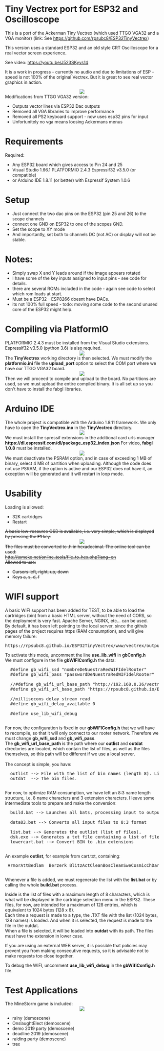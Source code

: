 # Tiny Vectrex port for ESP32 and Oscilloscope
This is a port of the Ackerman Tiny Vectrex (which used TTGO VGA32 and a VGA monitor)
(link: See https://github.com/rpsubc8/ESP32TinyVectrex)

This version uses a standard ESP32 and an old style CRT Oscilloscope for a real vector screen experience.

See video: https://youtu.be/J523SKyvs14

It is a work in progress - currently no audio and due to limitations of ESP - speed is not 100% of the original Vectrex.
But it is great to see real vector graphics in action.

<center><img src='https://raw.githubusercontent.com/rpsubc8/ESP32TinyVectrex/main/preview/previewVectrexLogo.gif'></center>
Modifications from TTGO VGA32 version:
<ul>
 <li>Outputs vector lines via ESP32 Dac outputs</li>
 <li>Removed all VGA libraries to improve performance</li>
 <li>Removed all PS2 keyboard support - now uses esp32 pins for input </li> 
 <li>Unfortunitely no vga means loosing Ackermans menus</li>
</ul>


<h1>Requirements</h1>
Required:
 <ul>
  <li>Any ESP32 board which gives access to Pin 24 and 25</li>
  <li>Visual Studio 1.66.1 PLATFORMIO 2.4.3 Espressif32 v3.5.0 (or compatible)</li>
  <li>or Arduino IDE 1.8.11 (or better) with Espressif System 1.0.6</li>
 </ul>


<h1>Setup</h1>
<ul>
<li>Just connect the two dac pins on the ESP32 (pin 25 and 26) to the scope channels </li>
<li>connect one GND on ESP32 to one of the scopes GND.</li>
<li>Set the scope to XY mode</li>
<li>And importantly, set both to channels DC (not AC) or display will not be stable. </li>
</ul>
 
<h1>Notes:</h1>
<ul>
<li>Simply swap X and Y leads around if the image appears rotated</li>
<li>I have some of the key inputs assigned to input pins - see code for details.</li>
<li>there are several ROMs included in the code - again see code to select which rom loads at start.</li>
<li>Must be a ESP32 - ESP8266 doesnt have DACs.</li>
<li>its not 100% full speed - todo: moving some code to the second unused core of the ESP32 might help.</li>
</ul>


<h1>Compiling via PlatformIO</h1>
PLATFORMIO 2.4.3 must be installed from the Visual Studio extensions. Espressif32 v3.5.0 (python 3.6) is also required.
<center><img src='https://raw.githubusercontent.com/rpsubc8/ESP32TinyVectrex/main/preview/previewPlatformIOinstall.gif'></center>
The <b>TinyVectrex</b> working directory is then selected.
We must modify the <b>platformio.ini</b> file the <b>upload_port</b> option to select the COM port where we have our TTGO VGA32 board.
<center><img src='https://raw.githubusercontent.com/rpsubc8/ESP32TinyVectrex/main/preview/previewPlatformIO.gif'></center>
Then we will proceed to compile and upload to the board. No partitions are used, so we must upload the entire compiled binary.
It is all set up so you don't have to install the fabgl libraries.


<h1>Arduino IDE</h1>
The whole project is compatible with the Arduino 1.8.11 framework.
We only have to open the <b>TinyVectrex.ino</b> in the <b>TinyVectrex</b> directory.
<center><img src='https://raw.githubusercontent.com/rpsubc8/ESP32TinyVectrex/main/preview/previewArduinoIDEpreferences.gif'></center>
We must install the spressif extensions in the additional card urls manager <b>https://dl.espressif.com/dl/package_esp32_index.json</b>
For video, <b>fabgl 1.0.8</b> must be installed.
<center><img src='https://raw.githubusercontent.com/rpsubc8/ESP32TinyVectrex/main/preview/previewFabglVersion.gif'></center>
We must deactivate the PSRAM option, and in case of exceeding 1 MB of binary, select 4 MB of partition when uploading. Although the code does not use PSRAM, if the option is active and our ESP32 does not have it, an exception will be generated and it will restart in loop mode.


<h1>Usability</h1>
Loading is allowed:
 <ul>
  <li>32K cartridges</li>  
  <li>Restart</li>
 </ul>
<del>A basic low-resource OSD is available, i.e. very simple, which is displayed by pressing the <b>F1</b> key.
 <center><img src='https://raw.githubusercontent.com/rpsubc8/ESP32TinyVectrex/main/preview/previewOSD.gif'></center>
 The files must be converted to .h in hexadecimal. The online tool can be used:<br>
 <a href='http://tomeko.net/online_tools/file_to_hex.php?lang=en'>http://tomeko.net/online_tools/file_to_hex.php?lang=en</a><br>
 Allowed to use:
 <ul>
 <li>Cursors left, right, up, down</li>
 <li>Keys a, s, d, f</li>
 </ul>
 </del>
 
<h1>WIFI support</h1>
A basic WIFI support has been added for TEST, to be able to load the cartridges (bin) from a basic HTML server, without the need of CORS, so the deployment is very fast. Apache Server, NGINX, etc... can be used.<br>
By default, it has been left pointing to the local server, since the github pages of the project requires https (RAM consumption), and will give memory failure:
<pre>
https://rpsubc8.github.io/ESP32TinyVectrex/www/vectrex/output
</pre>

To activate this mode, uncomment the line <b>use_lib_wifi</b> in <b>gbConfig.h</b><br>
 We must configure in the file <b>gbWIFIConfig.h</b> the data:
 <pre>
  #define gb_wifi_ssd "nombreDeNuestraRedWIFIdelRooter"
  #define gb_wifi_pass "passwordDeNuestraRedWIFIdelRooter"

  //#define gb_wifi_url_base_path "http://192.168.0.36/vectrex/output"
  #define gb_wifi_url_base_path "https://rpsubc8.github.io/ESP32TinyVectrex/www/vectrex/output"

  //millisecons delay stream read
  #define gb_wifi_delay_available 0

  #define use_lib_wifi_debug
 </pre>
 
 For now, the configuration is fixed in our <b>gbWIFIConfig.h</b> that we will have to recompile, so that it will only connect to our rooter network. Therefore we must change <b>gb_wifi_ssd</b> and <b>gb_wifi_pass</b>.<br>
 The <b>gb_wifi_url_base_path</b> is the path where our <b>outlist</b> and <b>outdat</b> directories are located, which contain the list of files, as well as the files themselves, so this path will be different if we use a local server.<br><br>
 The concept is simple, you have:
 <pre>
  outlist --> File with the list of bin names (length 8). Limit of 128 files
  outdat  --> The bin files.
 </pre>
 For now, to optimize RAM consumption, we have left an 8:3 name length structure, i.e. 8 name characters and 3 extension characters. I leave some intermediate tools to prepare and make the conversion:<br>
 <pre>
  build.bat --> Launches all bats, processing input to output
  
  data83.bat --> Converts all input files to 8:3 format
  
  list.bat --> Generates the outlist (list of files).
  dsk.exe --> Generates a txt file containing a list of files with name length 8.
  lowercart.bat --> Convert BIN to .bin extensions
 </pre>

 An example <b>outlist</b>, for example from cart.txt, containing:
 <pre>
 ArmorAttBedlam  Berzerk BlitzActCleanBosCleanSweCosmicChDarkToweDEADLINEdemo2019
 </pre>
 
 Whenever a file is added, we must regenerate the list with the <b>list.bat</b> or by calling the whole <b>build.bat</b> process.<br>
 
 Inside is the list of files with a maximum length of 8 characters, which is what will be displayed in the cartridge selection menu in the ESP32. These files, for now, are intended for a maximum of 128 entries, which is equivalent to 1024 bytes (128 x 8).<br>
 Each time a request is made to a type, the .TXT file with the list (1024 bytes, 128 names) is loaded. And when it is selected, the request is made to the file in the outdat.<br>
 When a file is selected, it will be loaded into <b>outdat</b> with its path. The files must have the extension in lower case.<br>
 
 If you are using an external WEB server, it is possible that policies may prevent you from making consecutive requests, so it is advisable not to make requests too close together.<br>
 
 To debug the WIFI, uncomment <b>use_lib_wifi_debug</b> in the <b>gbWifiConfig.h</b> file.
 
<h1>Test Applications</h1>
The MineStorm game is included:
<center><img src='https://raw.githubusercontent.com/rpsubc8/ESP32TinyVectrex/main/preview/previewMineStorm.gif'></center>
<ul>
 <li>rainy (demoscene)</li>
 <li>OnslaughtElect (demoscene)</li>
 <li>demo 2019 party (demoscene)</li>
 <li>deadline 2019 (demoscene)</li>
 <li>raiding party (demoscene)</li>
 <li>trex</li> 
</ul>
